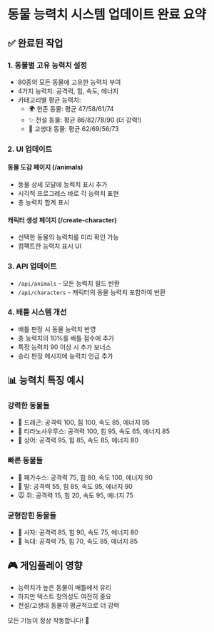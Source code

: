 # 동물 능력치 시스템 업데이트 완료 요약

## ✅ 완료된 작업

### 1. 동물별 고유 능력치 설정
- 80종의 모든 동물에 고유한 능력치 부여
- 4가지 능력치: 공격력, 힘, 속도, 에너지
- 카테고리별 평균 능력치:
  - 🌍 현존 동물: 평균 47/58/61/74
  - ✨ 전설 동물: 평균 86/82/78/90 (더 강력!)
  - 🦖 고생대 동물: 평균 62/69/56/73

### 2. UI 업데이트

#### 동물 도감 페이지 (/animals)
- 동물 상세 모달에 능력치 표시 추가
- 시각적 프로그레스 바로 각 능력치 표현
- 총 능력치 합계 표시

#### 캐릭터 생성 페이지 (/create-character)
- 선택한 동물의 능력치를 미리 확인 가능
- 컴팩트한 능력치 표시 UI

### 3. API 업데이트
- `/api/animals` - 모든 능력치 필드 반환
- `/api/characters` - 캐릭터의 동물 능력치 포함하여 반환

### 4. 배틀 시스템 개선
- 배틀 판정 시 동물 능력치 반영
- 총 능력치의 10%를 배틀 점수에 추가
- 특정 능력치 90 이상 시 추가 보너스
- 승리 판정 메시지에 능력치 언급 추가

## 📊 능력치 특징 예시

### 강력한 동물들
- 🐉 드래곤: 공격력 100, 힘 100, 속도 85, 에너지 95
- 🦖 티라노사우루스: 공격력 100, 힘 95, 속도 65, 에너지 85
- 🦈 상어: 공격력 95, 힘 85, 속도 85, 에너지 80

### 빠른 동물들
- 🐴 페가수스: 공격력 75, 힘 80, 속도 100, 에너지 90
- 🐴 말: 공격력 55, 힘 85, 속도 95, 에너지 90
- 🐭 쥐: 공격력 15, 힘 20, 속도 95, 에너지 75

### 균형잡힌 동물들
- 🦁 사자: 공격력 85, 힘 90, 속도 75, 에너지 80
- 🐺 늑대: 공격력 75, 힘 70, 속도 85, 에너지 85

## 🎮 게임플레이 영향
- 능력치가 높은 동물이 배틀에서 유리
- 하지만 텍스트 창의성도 여전히 중요
- 전설/고생대 동물이 평균적으로 더 강력

모든 기능이 정상 작동합니다! 🎉